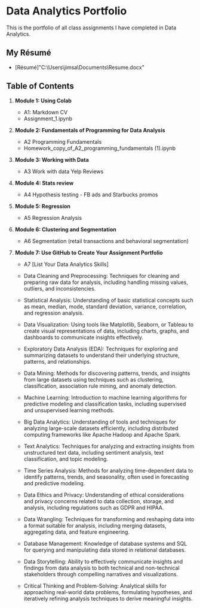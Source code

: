 # Data Analytics Portfolio
This is the portfolio of all class assignments I have completed in Data Analytics. 

## My Résumé
- [Résumé]"C:\Users\jimsa\Documents\Resume.docx"
## Table of Contents
1. **Module 1: Using Colab**
   - A1: Markdown CV
   - Assignment_1.ipynb
2. **Module 2: Fundamentals of Programming for Data Analysis**
   - A2 Programming Fundamentals
   - Homework_copy_of_A2_programming_fundamentals (1).ipynb
3. **Module 3: Working with Data**
   - A3 Work with data Yelp Reviews
  
4. **Module 4: Stats review**
   - A4 Hypothesis testing - FB ads and Starbucks promos

5. **Module 5: Regression**
   - A5 Regression Analysis

6. **Module 6: Clustering and Segmentation**
   - A6 Segmentation (retail transactions and behavioral segmentation)
   
7. **Module 7: Use GitHub to Create Your Assignment Portfolio**
    - A7 [List Your Data Analytics Skills]
    - Data Cleaning and Preprocessing: Techniques for cleaning and preparing raw data for analysis, including handling missing values, outliers, and inconsistencies.

    - Statistical Analysis: Understanding of basic statistical concepts such as mean, median, mode, standard deviation, variance, correlation, and regression analysis.

    - Data Visualization: Using tools like Matplotlib, Seaborn, or Tableau to create visual representations of data, including charts, graphs, and dashboards to communicate insights effectively.

    - Exploratory Data Analysis (EDA): Techniques for exploring and summarizing datasets to understand their underlying structure, patterns, and relationships.

    - Data Mining: Methods for discovering patterns, trends, and insights from large datasets using techniques such as clustering, classification, association rule mining, and anomaly detection.

    - Machine Learning: Introduction to machine learning algorithms for predictive modeling and classification tasks, including supervised and unsupervised learning methods.

    - Big Data Analytics: Understanding of tools and techniques for analyzing large-scale datasets efficiently, including distributed computing frameworks like Apache Hadoop and Apache Spark.

    - Text Analytics: Techniques for analyzing and extracting insights from unstructured text data, including sentiment analysis, text classification, and topic modeling.

    - Time Series Analysis: Methods for analyzing time-dependent data to identify patterns, trends, and seasonality, often used in forecasting and predictive modeling.

    - Data Ethics and Privacy: Understanding of ethical considerations and privacy concerns related to data collection, storage, and analysis, including regulations such as GDPR and HIPAA.

    - Data Wrangling: Techniques for transforming and reshaping data into a format suitable for analysis, including merging datasets, aggregating data, and feature engineering.

    - Database Management: Knowledge of database systems and SQL for querying and manipulating data stored in relational databases.

    - Data Storytelling: Ability to effectively communicate insights and findings from data analysis to both technical and non-technical stakeholders through compelling narratives and visualizations.

    - Critical Thinking and Problem-Solving: Analytical skills for approaching real-world data problems, formulating hypotheses, and iteratively refining analysis techniques to derive meaningful insights.
